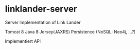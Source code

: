 linklander-server
=================

Server Implementation of Link Lander

Tomcat 8
Java 8
Jersey(JAXRS)
Persistence (NoSQL: Neo4j, ...?)

Implementiert API
